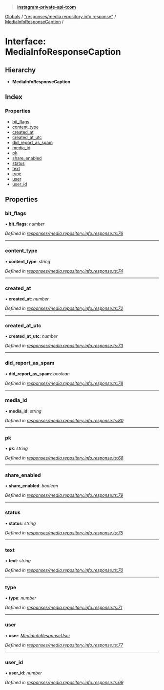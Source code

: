 > **[instagram-private-api-tcom](../README.md)**

[Globals](../README.md) / ["responses/media.repository.info.response"](../modules/_responses_media_repository_info_response_.md) / [MediaInfoResponseCaption](_responses_media_repository_info_response_.mediainforesponsecaption.md) /

# Interface: MediaInfoResponseCaption

## Hierarchy

* **MediaInfoResponseCaption**

## Index

### Properties

* [bit_flags](_responses_media_repository_info_response_.mediainforesponsecaption.md#bit_flags)
* [content_type](_responses_media_repository_info_response_.mediainforesponsecaption.md#content_type)
* [created_at](_responses_media_repository_info_response_.mediainforesponsecaption.md#created_at)
* [created_at_utc](_responses_media_repository_info_response_.mediainforesponsecaption.md#created_at_utc)
* [did_report_as_spam](_responses_media_repository_info_response_.mediainforesponsecaption.md#did_report_as_spam)
* [media_id](_responses_media_repository_info_response_.mediainforesponsecaption.md#media_id)
* [pk](_responses_media_repository_info_response_.mediainforesponsecaption.md#pk)
* [share_enabled](_responses_media_repository_info_response_.mediainforesponsecaption.md#share_enabled)
* [status](_responses_media_repository_info_response_.mediainforesponsecaption.md#status)
* [text](_responses_media_repository_info_response_.mediainforesponsecaption.md#text)
* [type](_responses_media_repository_info_response_.mediainforesponsecaption.md#type)
* [user](_responses_media_repository_info_response_.mediainforesponsecaption.md#user)
* [user_id](_responses_media_repository_info_response_.mediainforesponsecaption.md#user_id)

## Properties

###  bit_flags

• **bit_flags**: *number*

*Defined in [responses/media.repository.info.response.ts:76](https://github.com/cuonglnhust/instagram-private-api-tcom/blob/3e16058/src/responses/media.repository.info.response.ts#L76)*

___

###  content_type

• **content_type**: *string*

*Defined in [responses/media.repository.info.response.ts:74](https://github.com/cuonglnhust/instagram-private-api-tcom/blob/3e16058/src/responses/media.repository.info.response.ts#L74)*

___

###  created_at

• **created_at**: *number*

*Defined in [responses/media.repository.info.response.ts:72](https://github.com/cuonglnhust/instagram-private-api-tcom/blob/3e16058/src/responses/media.repository.info.response.ts#L72)*

___

###  created_at_utc

• **created_at_utc**: *number*

*Defined in [responses/media.repository.info.response.ts:73](https://github.com/cuonglnhust/instagram-private-api-tcom/blob/3e16058/src/responses/media.repository.info.response.ts#L73)*

___

###  did_report_as_spam

• **did_report_as_spam**: *boolean*

*Defined in [responses/media.repository.info.response.ts:78](https://github.com/cuonglnhust/instagram-private-api-tcom/blob/3e16058/src/responses/media.repository.info.response.ts#L78)*

___

###  media_id

• **media_id**: *string*

*Defined in [responses/media.repository.info.response.ts:80](https://github.com/cuonglnhust/instagram-private-api-tcom/blob/3e16058/src/responses/media.repository.info.response.ts#L80)*

___

###  pk

• **pk**: *string*

*Defined in [responses/media.repository.info.response.ts:68](https://github.com/cuonglnhust/instagram-private-api-tcom/blob/3e16058/src/responses/media.repository.info.response.ts#L68)*

___

###  share_enabled

• **share_enabled**: *boolean*

*Defined in [responses/media.repository.info.response.ts:79](https://github.com/cuonglnhust/instagram-private-api-tcom/blob/3e16058/src/responses/media.repository.info.response.ts#L79)*

___

###  status

• **status**: *string*

*Defined in [responses/media.repository.info.response.ts:75](https://github.com/cuonglnhust/instagram-private-api-tcom/blob/3e16058/src/responses/media.repository.info.response.ts#L75)*

___

###  text

• **text**: *string*

*Defined in [responses/media.repository.info.response.ts:70](https://github.com/cuonglnhust/instagram-private-api-tcom/blob/3e16058/src/responses/media.repository.info.response.ts#L70)*

___

###  type

• **type**: *number*

*Defined in [responses/media.repository.info.response.ts:71](https://github.com/cuonglnhust/instagram-private-api-tcom/blob/3e16058/src/responses/media.repository.info.response.ts#L71)*

___

###  user

• **user**: *[MediaInfoResponseUser](_responses_media_repository_info_response_.mediainforesponseuser.md)*

*Defined in [responses/media.repository.info.response.ts:77](https://github.com/cuonglnhust/instagram-private-api-tcom/blob/3e16058/src/responses/media.repository.info.response.ts#L77)*

___

###  user_id

• **user_id**: *number*

*Defined in [responses/media.repository.info.response.ts:69](https://github.com/cuonglnhust/instagram-private-api-tcom/blob/3e16058/src/responses/media.repository.info.response.ts#L69)*